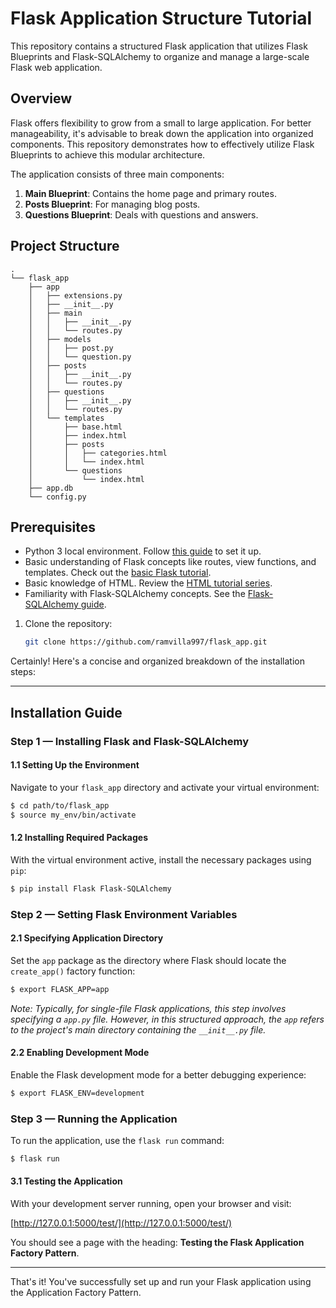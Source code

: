 
# Flask Application Structure Tutorial

This repository contains a structured Flask application that utilizes Flask Blueprints and Flask-SQLAlchemy to organize and manage a large-scale Flask web application.

## Overview

Flask offers flexibility to grow from a small to large application. For better manageability, it's advisable to break down the application into organized components. This repository demonstrates how to effectively utilize Flask Blueprints to achieve this modular architecture. 

The application consists of three main components:

1. **Main Blueprint**: Contains the home page and primary routes.
2. **Posts Blueprint**: For managing blog posts.
3. **Questions Blueprint**: Deals with questions and answers.

## Project Structure

```
.
└── flask_app
    ├── app
    │   ├── extensions.py
    │   ├── __init__.py
    │   ├── main
    │   │   ├── __init__.py
    │   │   └── routes.py
    │   ├── models
    │   │   ├── post.py
    │   │   └── question.py
    │   ├── posts
    │   │   ├── __init__.py
    │   │   └── routes.py
    │   ├── questions
    │   │   ├── __init__.py
    │   │   └── routes.py
    │   └── templates
    │       ├── base.html
    │       ├── index.html
    │       ├── posts
    │       │   ├── categories.html
    │       │   └── index.html
    │       └── questions
    │           └── index.html
    ├── app.db
    └── config.py
```

## Prerequisites

- Python 3 local environment. Follow [this guide](URL_HERE) to set it up.
- Basic understanding of Flask concepts like routes, view functions, and templates. Check out the [basic Flask tutorial](URL_HERE).
- Basic knowledge of HTML. Review the [HTML tutorial series](URL_HERE).
- Familiarity with Flask-SQLAlchemy concepts. See the [Flask-SQLAlchemy guide](URL_HERE).

1. Clone the repository: 
    ```bash
    git clone https://github.com/ramvilla997/flask_app.git
    ```

Certainly! Here's a concise and organized breakdown of the installation steps:

---

## Installation Guide

### **Step 1 — Installing Flask and Flask-SQLAlchemy**

#### **1.1 Setting Up the Environment**

Navigate to your `flask_app` directory and activate your virtual environment:

```bash
$ cd path/to/flask_app
$ source my_env/bin/activate
```

#### **1.2 Installing Required Packages**

With the virtual environment active, install the necessary packages using `pip`:

```bash
$ pip install Flask Flask-SQLAlchemy
```

### **Step 2 — Setting Flask Environment Variables**

#### **2.1 Specifying Application Directory**

Set the `app` package as the directory where Flask should locate the `create_app()` factory function:

```bash
$ export FLASK_APP=app
```
_Note: Typically, for single-file Flask applications, this step involves specifying a `app.py` file. However, in this structured approach, the `app` refers to the project's main directory containing the `__init__.py` file._

#### **2.2 Enabling Development Mode**

Enable the Flask development mode for a better debugging experience:

```bash
$ export FLASK_ENV=development
```

### **Step 3 — Running the Application**

To run the application, use the `flask run` command:

```bash
$ flask run
```

#### **3.1 Testing the Application**

With your development server running, open your browser and visit:

[http://127.0.0.1:5000/test/](http://127.0.0.1:5000/test/)

You should see a page with the heading: **Testing the Flask Application Factory Pattern**.

---

That's it! You've successfully set up and run your Flask application using the Application Factory Pattern.






